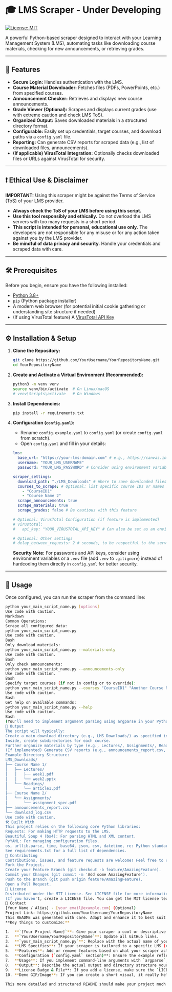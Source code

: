 # 🎓 LMS Scraper - Under Developing

[![License: MIT](https://img.shields.io/badge/License-MIT-yellow.svg)](https://opensource.org/licenses/MIT) <!-- Optional: Add a license badge -->
<!-- Add other badges if you like: build status, version, etc. -->

A powerful Python-based scraper designed to interact with your Learning Management System (LMS), automating tasks like downloading course materials, checking for new announcements, or retrieving grades.

<!-- Optional: Add a GIF or Screenshot of your scraper in action if possible -->
<!-- ![LMS Scraper Demo](link_to_your_demo_image_or_gif.gif) -->

---

## 🌟 Features

*   **Secure Login:** Handles authentication with the LMS.
*   **Course Material Downloader:** Fetches files (PDFs, PowerPoints, etc.) from specified courses.
*   **Announcement Checker:** Retrieves and displays new course announcements.
*   **Grade Viewer (Optional):** Scrapes and displays current grades (use with extreme caution and check LMS ToS).
*   **Organized Output:** Saves downloaded materials in a structured directory format.
*   **Configurable:** Easily set up credentials, target courses, and download paths via a `config.yaml` file.
*   **Reporting:** Can generate CSV reports for scraped data (e.g., list of downloaded files, announcements).
*   **(If applicable) VirusTotal Integration:** Optionally checks downloaded files or URLs against VirusTotal for security.

---

## ❗ Ethical Use & Disclaimer

**IMPORTANT:** Using this scraper might be against the Terms of Service (ToS) of your LMS provider.
*   **Always check the ToS of your LMS before using this script.**
*   **Use this tool responsibly and ethically.** Do not overload the LMS servers with too many requests in a short period.
*   **This script is intended for personal, educational use only.** The developers are not responsible for any misuse or for any action taken against you by the LMS provider.
*   **Be mindful of data privacy and security.** Handle your credentials and scraped data with care.

---

## 🛠️ Prerequisites

Before you begin, ensure you have the following installed:
*   [Python 3.8+](https://www.python.org/downloads/)
*   `pip` (Python package installer)
*   A modern web browser (for potential initial cookie gathering or understanding site structure if needed)
*   (If using VirusTotal feature) A [VirusTotal API Key](https://www.virustotal.com/gui/join-us)

---

## ⚙️ Installation & Setup

1.  **Clone the Repository:**
    ```bash
    git clone https://github.com/YourUsername/YourRepositoryName.git
    cd YourRepositoryName
    ```

2.  **Create and Activate a Virtual Environment (Recommended):**
    ```bash
    python3 -m venv venv
    source venv/bin/activate  # On Linux/macOS
    # venv\Scripts\activate   # On Windows
    ```

3.  **Install Dependencies:**
    ```bash
    pip install -r requirements.txt
    ```

4.  **Configuration (`config.yaml`):**
    *   Rename `config.example.yaml` to `config.yaml` (or create `config.yaml` from scratch).
    *   Open `config.yaml` and fill in your details:

    ```yaml
    lms:
      base_url: "https://your-lms-domain.com" # e.g., https://canvas.instructure.com, https://moodle.yourschool.edu
      username: "YOUR_LMS_USERNAME"
      password: "YOUR_LMS_PASSWORD" # Consider using environment variables for sensitive data

    scraper_settings:
      download_path: "./LMS_Downloads" # Where to save downloaded files
      courses_to_scrape: # Optional: list specific course IDs or names if not scraping all
        - "CourseID1"
        - "Course Name 2"
      scrape_announcements: true
      scrape_materials: true
      scrape_grades: false # Be cautious with this feature

    # Optional: VirusTotal Configuration (if feature is implemented)
    # virustotal:
    #   api_key: "YOUR_VIRUSTOTAL_API_KEY" # Can also be set as an environment variable VT_API_KEY

    # Optional: Other settings
    # delay_between_requests: 2 # seconds, to be respectful to the server
    ```
    **Security Note:** For passwords and API keys, consider using environment variables or a `.env` file (add `.env` to `.gitignore`) instead of hardcoding them directly in `config.yaml` for better security.

---

## 🚀 Usage

Once configured, you can run the scraper from the command line:

```bash
python your_main_script_name.py [options]
Use code with caution.
Markdown
Common Operations:
Scrape all configured data:
python your_main_script_name.py
Use code with caution.
Bash
Only download materials:
python your_main_script_name.py --materials-only
Use code with caution.
Bash
Only check announcements:
python your_main_script_name.py --announcements-only
Use code with caution.
Bash
Specify target courses (if not in config or to override):
python your_main_script_name.py --courses "CourseID1" "Another Course Name"
Use code with caution.
Bash
Get help on available commands:
python your_main_script_name.py --help
Use code with caution.
Bash
(You'll need to implement argument parsing using argparse in your Python script for these command-line options.)
📄 Output
The script will typically:
Create a main download directory (e.g., LMS_Downloads/) as specified in config.yaml.
Inside, create subdirectories for each course.
Further organize materials by type (e.g., Lectures/, Assignments/, Readings/).
(If implemented) Generate CSV reports (e.g., announcements_report.csv, download_log.csv) in the output directory or a dedicated reports folder.
Example Directory Structure:
LMS_Downloads/
├── Course Name 1/
│   ├── Lectures/
│   │   ├── week1.pdf
│   │   └── week2.pptx
│   └── Readings/
│       └── article1.pdf
├── Course Name 2/
│   └── Assignments/
│       └── assignment_spec.pdf
├── announcements_report.csv
└── download_log.csv
Use code with caution.
🛠️ Built With
This project relies on the following core Python libraries:
Requests: For making HTTP requests to the LMS.
Beautiful Soup 4 (bs4): For parsing HTML and XML content.
PyYAML: For managing configuration files.
os, urllib.parse, time, base64, json, csv, datetime, re: Python standard libraries for various tasks.
See requirements.txt for a full list of dependencies.
🤝 Contributing
Contributions, issues, and feature requests are welcome! Feel free to check the issues page.
Fork the Project.
Create your Feature Branch (git checkout -b feature/AmazingFeature).
Commit your Changes (git commit -m 'Add some AmazingFeature').
Push to the Branch (git push origin feature/AmazingFeature).
Open a Pull Request.
📜 License
Distributed under the MIT License. See LICENSE file for more information.
(If you haven't, create a LICENSE file. You can get the MIT license text from choosealicense.com)
📧 Contact
[Your Name / Alias] - [your_email@example.com] (Optional)
Project Link: https://github.com/YourUsername/YourRepositoryName
This README was generated with care. Adapt and enhance it to best suit your project!
**Key things to customize:**

1.  **`[Your Project Name]`**: Give your scraper a cool or descriptive name.
2.  **`YourUsername/YourRepositoryName`**: Update all GitHub links.
3.  **`your_main_script_name.py`**: Replace with the actual name of your main Python script.
4.  **LMS Specifics**: If your scraper is tailored to a specific LMS (e.g., Moodle, Canvas, Blackboard), mention it and adjust configuration examples accordingly.
5.  **Features**: Add or remove features based on what your scraper actually does.
6.  **Configuration (`config.yaml` section)**: Ensure the example reflects your actual config structure.
7.  **Usage**: If you implement command-line arguments with `argparse`, update the examples.
8.  **Output**: Describe the actual output and directory structure your script creates.
9.  **License Badge & File**: If you add a license, make sure the `LICENSE` file exists in your repo.
10. **Demo GIF/Image**: If you can create a short visual, it really helps!

This more detailed and structured README should make your project much more approachable and professional on GitHub!
